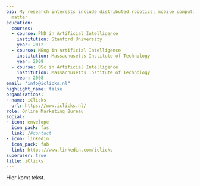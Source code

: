 ```yaml
---
bio: My research interests include distributed robotics, mobile computing and programmable
  matter.
education:
  courses:
  - course: PhD in Artificial Intelligence
    institution: Stanford University
    year: 2012
  - course: MEng in Artificial Intelligence
    institution: Massachusetts Institute of Technology
    year: 2009
  - course: BSc in Artificial Intelligence
    institution: Massachusetts Institute of Technology
    year: 2008
email: "info@iclicks.nl"
highlight_name: false
organizations:
- name: iClicks
  url: https://www.iclicks.nl/
role: Online Marketing Bureau
social:
- icon: envelope
  icon_pack: fas
  link: /#contact
- icon: linkedin
  icon_pack: fab
  link: https://www.linkedin.com/iclicks
superuser: true
title: iClicks
---
```


Hier komt tekst.
